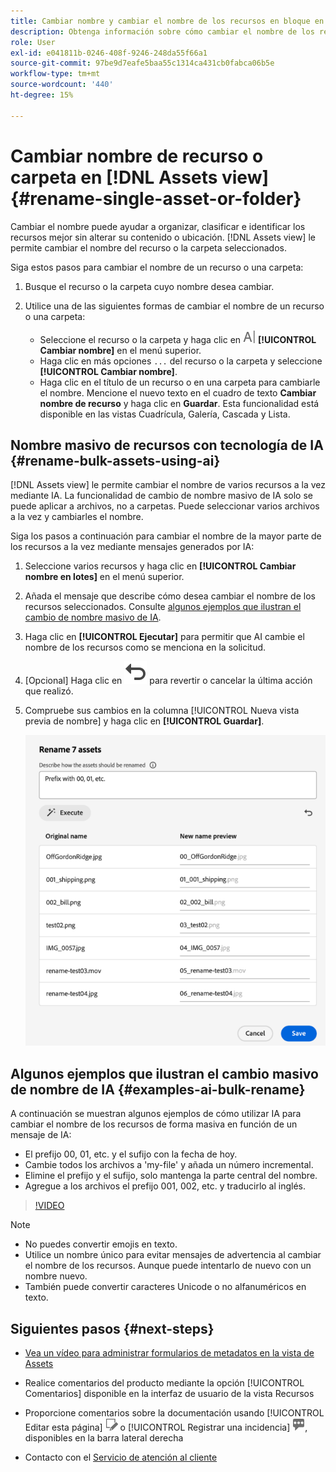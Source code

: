 ```yaml
---
title: Cambiar nombre y cambiar el nombre de los recursos en bloque en  [!DNL Assets view]
description: Obtenga información sobre cómo cambiar el nombre de los recursos de forma masiva mediante la nueva interfaz de usuario de Assets (vista Assets). Permite cambiar el nombre de varios recursos a la vez.
role: User
exl-id: e041811b-0246-408f-9246-248da55f66a1
source-git-commit: 97be9d7eafe5baa55c1314ca431cb0fabca06b5e
workflow-type: tm+mt
source-wordcount: '440'
ht-degree: 15%

---
```


# Cambiar nombre de recurso o carpeta en [!DNL Assets view] {#rename-single-asset-or-folder}

Cambiar el nombre puede ayudar a organizar, clasificar e identificar los recursos mejor sin alterar su contenido o ubicación. [!DNL Assets view] le permite cambiar el nombre del recurso o la carpeta seleccionados.

Siga estos pasos para cambiar el nombre de un recurso o una carpeta:

1. Busque el recurso o la carpeta cuyo nombre desea cambiar.

1. Utilice una de las siguientes formas de cambiar el nombre de un recurso o una carpeta:

   * Seleccione el recurso o la carpeta y haga clic en ![cambiar nombre del icono](assets/do-not-localize/rename-icon.png) **[!UICONTROL Cambiar nombre]** en el menú superior.
   * Haga clic en más opciones `...` del recurso o la carpeta y seleccione **[!UICONTROL Cambiar nombre]**.
   * Haga clic en el título de un recurso o en una carpeta para cambiarle el nombre. Mencione el nuevo texto en el cuadro de texto **Cambiar nombre de recurso** y haga clic en **Guardar**. Esta funcionalidad está disponible en las vistas Cuadrícula, Galería, Cascada y Lista.

## Nombre masivo de recursos con tecnología de IA {#rename-bulk-assets-using-ai}

[!DNL Assets view] le permite cambiar el nombre de varios recursos a la vez mediante IA. La funcionalidad de cambio de nombre masivo de IA solo se puede aplicar a archivos, no a carpetas. Puede seleccionar varios archivos a la vez y cambiarles el nombre.

Siga los pasos a continuación para cambiar el nombre de la mayor parte de los recursos a la vez mediante mensajes generados por IA:

1. Seleccione varios recursos y haga clic en **[!UICONTROL Cambiar nombre en lotes]** en el menú superior.

1. Añada el mensaje que describe cómo desea cambiar el nombre de los recursos seleccionados. Consulte [algunos ejemplos que ilustran el cambio de nombre masivo de IA](#examples-ai-bulk-rename).

1. Haga clic en **[!UICONTROL Ejecutar]** para permitir que AI cambie el nombre de los recursos como se menciona en la solicitud.

1. [Opcional] Haga clic en ![deshacer icono](assets/do-not-localize/undo.svg) para revertir o cancelar la última acción que realizó.

1. Compruebe sus cambios en la columna [!UICONTROL Nueva vista previa de nombre] y haga clic en **[!UICONTROL Guardar]**.

   ![cambio de nombre masivo de IA](assets/ai-bulk-rename.png)

## Algunos ejemplos que ilustran el cambio masivo de nombre de IA {#examples-ai-bulk-rename}

A continuación se muestran algunos ejemplos de cómo utilizar IA para cambiar el nombre de los recursos de forma masiva en función de un mensaje de IA:

* El prefijo 00, 01, etc. y el sufijo con la fecha de hoy.
* Cambie todos los archivos a &#39;my-file&#39; y añada un número incremental.
* Elimine el prefijo y el sufijo, solo mantenga la parte central del nombre.
* Agregue a los archivos el prefijo 001, 002, etc. y traducirlo al inglés.

>[!VIDEO](https://video.tv.adobe.com/v/3440975)

>[!NOTE]
>
> * No puedes convertir emojis en texto.
> * Utilice un nombre único para evitar mensajes de advertencia al cambiar el nombre de los recursos. Aunque puede intentarlo de nuevo con un nombre nuevo.
> * También puede convertir caracteres Unicode o no alfanuméricos en texto.

## Siguientes pasos {#next-steps}

* [Vea un vídeo para administrar formularios de metadatos en la vista de Assets](https://experienceleague.adobe.com/docs/experience-manager-learn/assets-essentials/configuring/metadata-forms.html?lang=es)

* Realice comentarios del producto mediante la opción [!UICONTROL Comentarios] disponible en la interfaz de usuario de la vista Recursos

* Proporcione comentarios sobre la documentación usando [!UICONTROL Editar esta página] ![editar la página](assets/do-not-localize/edit-page.png) o [!UICONTROL Registrar una incidencia] ![crear una incidencia de GitHub](assets/do-not-localize/github-issue.png), disponibles en la barra lateral derecha

* Contacto con el [Servicio de atención al cliente](https://experienceleague.adobe.com/?support-solution=General&amp;lang=es#support)
